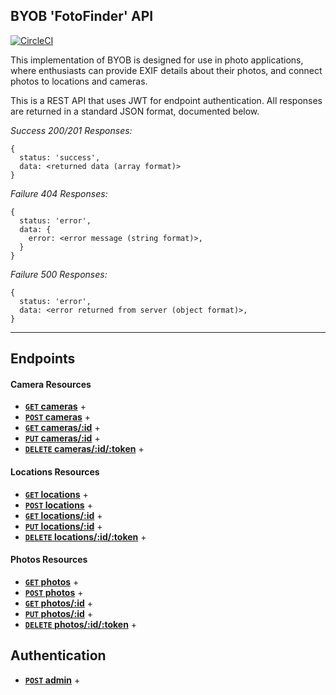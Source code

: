 ## BYOB 'FotoFinder' API

[![CircleCI](https://circleci.com/gh/the-oem/byob/tree/master.svg?style=svg)](https://circleci.com/gh/the-oem/byob/tree/master)

This implementation of BYOB is designed for use in photo applications, where enthusiasts can provide EXIF details about their photos, and connect photos to locations and cameras.

This is a REST API that uses JWT for endpoint authentication. All responses are returned in a standard JSON format, documented below.

*Success 200/201 Responses:*
```
{
  status: 'success',
  data: <returned data (array format)>
}
```

*Failure 404 Responses:*
```
{
  status: 'error',
  data: {
    error: <error message (string format)>,
  }
}
```
*Failure 500 Responses:*
```
{
  status: 'error',
  data: <error returned from server (object format)>,
}
```

---

## Endpoints

#### Camera Resources

- **[<code>GET</code> cameras](/docs/GET_cameras.md)** +
- **[<code>POST</code> cameras](/docs/POST_cameras.md)** +
- **[<code>GET</code> cameras/:id](/docs/GET_cameras_id.md)** +
- **[<code>PUT</code> cameras/:id](/docs/PUT_cameras.md)** +
- **[<code>DELETE</code> cameras/:id/:token](https://github.com/the-oem/byob/blob/master/docs/DELETE_cameras_id_token.md)** +

#### Locations Resources

- **[<code>GET</code> locations](/docs/GET_locations.md)** +
- **[<code>POST</code> locations](/docs/POST_locations.md)** +
- **[<code>GET</code> locations/:id](/docs/GET_locations_id.md)** +
- **[<code>PUT</code> locations/:id](/docs/PUT_locations.md)** +
- **[<code>DELETE</code> locations/:id/:token](/docs/DELETE_locations.md)** +

#### Photos Resources

- **[<code>GET</code> photos](/docs/GET_photos.md)** +
- **[<code>POST</code> photos](/docs/POST_photos.md)** +
- **[<code>GET</code> photos/:id](/docs/GET_photos_id.md)** +
- **[<code>PUT</code> photos/:id](/docs/PUT_photos.md)** +
- **[<code>DELETE</code> photos/:id/:token](/docs/DELETE_photos.md)** +

## Authentication
- **[<code>POST</code> admin](https://github.com/the-oem/byob/blob/master/docs/Auth.md)** +
